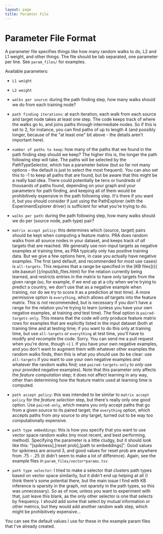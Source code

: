 ```yaml
---
layout: page
title: Paramter File
---
```

# Parameter File Format

A parameter file specifies things like how many random walks to do, L2 and L1 weight, and other
things.  The file should be tab separated, one parameter per line.  See `param_files/` for
examples.

Available parameters:

* `L1 weight`

* `L2 weight`

* `walks per source`: during the path finding step, how many walks should we do from each training
  node?

* `path finding iterations`: at each iteration, each walk from each source and target node takes at
  least one step.  The code keeps track of where the walks go to, and joins paths through
intermediate nodes.  So if this is set to 2, for instance, you can find paths of up to length 4
(and possibly longer, because of the "at least one" bit above - the details aren't important here).

* `number of paths to keep`: how many of the paths that we found in the path finding step should we
  keep?  The higher this is, the longer the path following step will take.  The paths will be
selected by the PathTypeSelector, which has a parameter below (but so far not many options - the
default is just to select the most frequent).  You can also set this to -1 to keep all paths that
are found, but be aware that this might be a really bad idea.  There could potentially be tens or
hundreds of thousands of paths found, depending on your graph and your parameters for path finding,
and keeping all of them would be prohibitively expensive in the path following step.  It's there if
you want it, but you should consider if just using the PathExplorer (with the ExperimentExplorer
driver) is sufficient for what you're trying to do.

* `walks per path`: during the path following step, how many walks should we do per (source node,
  path type) pair?

* `matrix accept policy`: this determines which (source, target) pairs should be kept when
  computing a feature matrix.  PRA does random walks from all source nodes in your dataset, and
keeps track of _all_ targets that are reached.  We generally use non-input targets as negative
examples at training time, as PRA typically only has positive training data.  But we give a few
options here, in case you actually have negative examples.  The first (and default, and recommended
for most use cases) is `all-targets`.  This requires that a range be specified in the [KB files]({{
site.baseurl }}/input/kb_files.html) for the relation currently being learned, and restricts
entries in the matrix to have only targets from the given range (so, for example, if we end up at a
city when we're trying to predict a country, we don't use that as a negative example when training,
nor do we try to score it as a prediction at test time).  A more permissive option is `everything`,
which allows _all_ targets into the feature matrix.  This is not recommended, but is necessary if
you don't have a range for the relation you're trying to learn (unless you have your own negative
examples, at training _and_ test time).  The final option is `paired-targets-only`.  This means
that the code will _only_ produce feature matrix rows for examples that are explicitly listed in
the input dataset (both at training time and at testing time; if you want to do this only at
training time, but use `all-targets` or `everything` at test time, you'll have to modify and
recompile the code.  Sorry.  You can send me a pull request when you're done, though =) ).  If you
have your own negative examples, and you don't want to augment them with whatever other examples
the random walks finds, then this is what you should use (to be clear: use `all-targets` if you
want to use your own negative examples _and_ whatever the random walks find; use
`paired-targets-only` to _only_ use your provided negative examples).  Note that this parameter
only affects the _feature computation_ step; it does not affect learning in any way, other than
determining how the feature matrix used at learning time is computed.

* `path accept policy`: this was intended to be similar to `matrix accept policy` for the _feature
  selection_ step, but there's really only one good option.  Use `paired-only`, which means you
only accept paths that go from a given source to its paired target; the `everything` option, which
accepts paths from _any_ source to _any_ target, turned out to be way too computationally
expensive.

* `path type embeddings`: this is how you specify that you want to use vector space random walks
  (my most recent, and best performing, method).  Specifying the parameter is a little cludgy, but
it should look like this: "[spikiness],[reset prob],[path to embeddings]".  Good values for
spikiness are around 3, and good values for reset prob are anywhere from .75 - .25 (it didn't seem
to make a lot of difference).  Again, see the example files in `param_files/vector*params.tsv`

* `path type selector`: I tried to make a selector that clusters path types based on vector space
  similarity, but it didn't end up helping at all (I think there's some potential there, but the
main issue I find with KB inference is sparsity in the graph, not sparsity in the path types, so
this was unnecessary).  So as of now, unless you want to experiment with that, just leave this
blank, as the only other selector is one that selects by frequency.  I should add some that select
by mutual information or other metrics, but they would add another random walk step, which might be
prohibitively expensive...

You can see the default values I use for these in the example param files that I've already
created.
